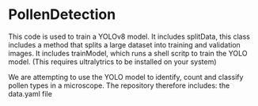 # PollenDetection
This code is used to train a YOLOv8 model.
It includes splitData, this class includes a method that splits a large dataset into training and validation images.
It includes trainModel, which runs a shell scritp to train the YOLO model. (This requires ultralytrics to be installed on your system)

We are attempting to use the YOLO model to identify, count and classify pollen types in a microscope. The repository therefore includes:
the data.yaml file 

